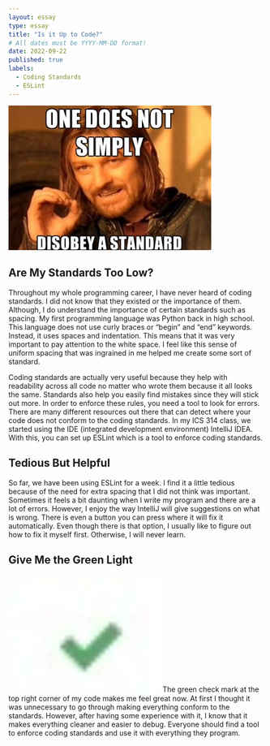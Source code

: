 ```yaml
---
layout: essay
type: essay
title: "Is it Up to Code?"
# All dates must be YYYY-MM-DD format!
date: 2022-09-22
published: true
labels:
  - Coding Standards
  - ESLint
---
```

<img width="400px" class="rounded float-start pe-4" src="../img/standard.jpg">
 
## Are My Standards Too Low?
Throughout my whole programming career, I have never heard of coding standards.  I did not know that they existed or the importance of them.  Although, I do understand the importance of certain standards such as spacing.  My first programming language was Python back in high school.  This language does not use curly braces or “begin” and “end” keywords.  Instead, it uses spaces and indentation.  This means that it was very important to pay attention to the white space.  I feel like this sense of uniform spacing that was ingrained in me helped me create some sort of standard.

Coding standards are actually very useful because they help with readability across all code no matter who wrote them because it all looks the same.  Standards also help you easily find mistakes since they will stick out more.  In order to enforce these rules, you need a tool to look for errors.  There are many different resources out there that can detect where your code does not conform to the coding standards.  In my ICS 314 class, we started using the IDE (integrated development environment) IntelliJ IDEA.  With this, you can set up ESLint which is a tool to enforce coding standards.


## Tedious But Helpful
So far, we have been using ESLint for a week.  I find it a little tedious because of the need for extra spacing that I did not think was important.  Sometimes it feels a bit daunting when I write my program and there are a lot of errors.  However, I enjoy the way IntelliJ will give suggestions on what is wrong.  There is even a button you can press where it will fix it automatically.  Even though there is that option, I usually like to figure out how to fix it myself first.  Otherwise, I will never learn.  

## Give Me the Green Light
<img width="300px" class="rounded float-start pe-4" src="../img/checkmark.jpg">
The green check mark at the top right corner of my code makes me feel great now.  At first I thought it was unnecessary to go through making everything conform to the standards.  However, after having some experience with it, I know that it makes everything cleaner and easier to debug.  Everyone should find a tool to enforce coding standards and use it with everything they program.
